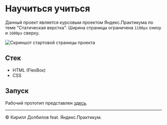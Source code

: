 # Научиться учиться

Данный проект является курсовым проектом Яндекс.Практикума по теме "Статическая верстка". Ширина страницы ограничена `1100px` снизу и `1600px` сверху. 

![Скриншот стартовой страницы проекта](https://i.imgur.com/JSQI3ZC.png)

## Стек

- HTML (FlexBox)
- CSS


## Запуск
Рабочий прототип представлен [здесь](https://dolbilov.github.io/how-to-learn-plus/).

---
&copy; Кирилл Долбилов feat. Яндекс.Практикум.
